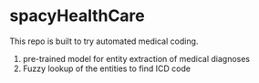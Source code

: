 # spacyHealthCare


This repo is built to try automated medical coding. 
1. pre-trained model for entity extraction of medical diagnoses
2. Fuzzy lookup of the entities to find ICD code
